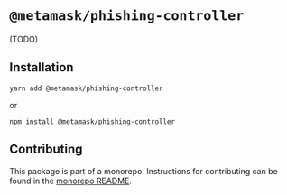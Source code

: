 # `@metamask/phishing-controller`

(TODO)

## Installation

`yarn add @metamask/phishing-controller`

or

`npm install @metamask/phishing-controller`

## Contributing

This package is part of a monorepo. Instructions for contributing can be found in the [monorepo README](../../#readme).

